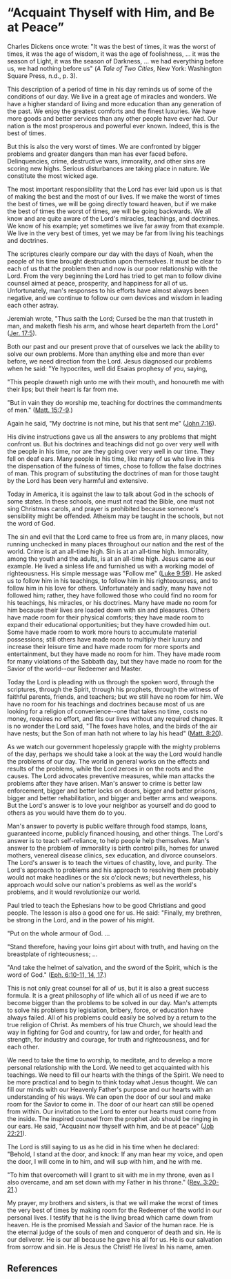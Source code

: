 # “Acquaint Thyself with Him, and Be at Peace”

Charles Dickens once wrote: "It was the best of times, it was the worst of
times, it was the age of wisdom, it was the age of foolishness, ... it was the
season of Light, it was the season of Darkness, ... we had everything before us,
we had nothing before us" (_A Tale of Two Cities,_ New York: Washington Square
Press, n.d., p. 3).

This description of a period of time in his day reminds us of some of the
conditions of our day. We live in a great age of miracles and wonders. We have
a higher standard of living and more education than any generation of the
past. We enjoy the greatest comforts and the finest luxuries. We have more
goods and better services than any other people have ever had. Our nation is
the most prosperous and powerful ever known. Indeed, this is the best of
times.

But this is also the very worst of times. We are confronted by bigger problems
and greater dangers than man has ever faced before. Delinquencies, crime,
destructive wars, immorality, and other sins are scoring new highs. Serious
disturbances are taking place in nature. We constitute the most wicked age.

The most important responsibility that the Lord has ever laid upon us is that
of making the best and the most of our lives. If we make the worst of times
the best of times, we will be going directly toward heaven, but if we make the
best of times the worst of times, we will be going backwards. We all know and
are quite aware of the Lord's miracles, teachings, and doctrines. We know of
his example; yet sometimes we live far away from that example. We live in the
very best of times, yet we may be far from living his teachings and doctrines.

The scriptures clearly compare our day with the days of Noah, when the people
of his time brought destruction upon themselves. It must be clear to each of
us that the problem then and now is our poor relationship with the Lord. From
the very beginning the Lord has tried to get man to follow divine counsel
aimed at peace, prosperity, and happiness for all of us. Unfortunately, man's
responses to his efforts have almost always been negative, and we continue to
follow our own devices and wisdom in leading each other astray.

Jeremiah wrote, "Thus saith the Lord; Cursed be the man that trusteth in man,
and maketh flesh his arm, and whose heart departeth from the Lord" ([Jer.
17:5](/scriptures/ot/jer/17.5?lang=eng#4)).

Both our past and our present prove that of ourselves we lack the ability to
solve our own problems. More than anything else and more than ever before, we
need direction from the Lord. Jesus diagnosed our problems when he said: "Ye
hypocrites, well did Esaias prophesy of you, saying,

"This people draweth nigh unto me with their mouth, and honoureth me with
their lips; but their heart is far from me.

"But in vain they do worship me, teaching for doctrines the commandments of
men." ([Matt. 15:7-9](/scriptures/nt/matt/15.7-9?lang=eng#6).)

Again he said, "My doctrine is not mine, but his that sent me" ([John
7:16](/scriptures/nt/john/7.16?lang=eng#15)).

His divine instructions gave us all the answers to any problems that might
confront us. But his doctrines and teachings did not go over very well with
the people in his time, nor are they going over very well in our time. They
fell on deaf ears. Many people in his time, like many of us who live in this
the dispensation of the fulness of times, chose to follow the false doctrines
of man. This program of substituting the doctrines of man for those taught by
the Lord has been very harmful and extensive.

Today in America, it is against the law to talk about God in the schools of
some states. In these schools, one must not read the Bible, one must not sing
Christmas carols, and prayer is prohibited because someone's sensibility might
be offended. Atheism may be taught in the schools, but not the word of God.

The sin and evil that the Lord came to free us from are, in many places, now
running unchecked in many places throughout our nation and the rest of the
world. Crime is at an all-time high. Sin is at an all-time high. Immorality,
among the youth and the adults, is at an all-time high. Jesus came as our
example. He lived a sinless life and furnished us with a working model of
righteousness. His simple message was "Follow me" ([Luke
9:59](/scriptures/nt/luke/9.59?lang=eng#58)). He asked us to follow him in his
teachings, to follow him in his righteousness, and to follow him in his love
for others. Unfortunately and sadly, many have not followed him; rather, they
have followed those who could find no room for his teachings, his miracles, or
his doctrines. Many have made no room for him because their lives are loaded
down with sin and pleasures. Others have made room for their physical
comforts; they have made room to expand their educational opportunities; but
they have crowded him out. Some have made room to work more hours to
accumulate material possessions; still others have made room to multiply their
luxury and increase their leisure time and have made room for more sports and
entertainment, but they have made no room for him. They have made room for
many violations of the Sabbath day, but they have made no room for the Savior
of the world--our Redeemer and Master.

Today the Lord is pleading with us through the spoken word, through the
scriptures, through the Spirit, through his prophets, through the witness of
faithful parents, friends, and teachers; but we still have no room for him. We
have no room for his teachings and doctrines because most of us are looking
for a religion of convenience--one that takes no time, costs no money,
requires no effort, and fits our lives without any required changes. It is no
wonder the Lord said, "The foxes have holes, and the birds of the air have
nests; but the Son of man hath not where to lay his head" ([Matt.
8:20](/scriptures/nt/matt/8.20?lang=eng#19)).

As we watch our government hopelessly grapple with the mighty problems of the
day, perhaps we should take a look at the way the Lord would handle the
problems of our day. The world in general works on the effects and results of
the problems, while the Lord zeroes in on the roots and the causes. The Lord
advocates preventive measures, while man attacks the problems after they have
arisen. Man's answer to crime is better law enforcement, bigger and better
locks on doors, bigger and better prisons, bigger and better rehabilitation,
and bigger and better arms and weapons. But the Lord's answer is to love your
neighbor as yourself and do good to others as you would have them do to you.

Man's answer to poverty is public welfare through food stamps, loans,
guaranteed income, publicly financed housing, and other things. The Lord's
answer is to teach self-reliance, to help people help themselves. Man's answer
to the problem of immorality is birth control pills, homes for unwed mothers,
venereal disease clinics, sex education, and divorce counselors. The Lord's
answer is to teach the virtues of chastity, love, and purity. The Lord's
approach to problems and his approach to resolving them probably would not
make headlines or the six o'clock news; but nevertheless, his approach would
solve our nation's problems as well as the world's problems, and it would
revolutionize our world.

Paul tried to teach the Ephesians how to be good Christians and good people.
The lesson is also a good one for us. He said: "Finally, my brethren, be
strong in the Lord, and in the power of his might.

"Put on the whole armour of God. ...

"Stand therefore, having your loins girt about with truth, and having on the
breastplate of righteousness; ...

"And take the helmet of salvation, and the sword of the Spirit, which is the
word of God." ([Eph. 6:10-11, 14,
17](/scriptures/nt/eph/6.10-11,14,17?lang=eng#9).)

This is not only great counsel for all of us, but it is also a great success
formula. It is a great philosophy of life which all of us need if we are to
become bigger than the problems to be solved in our day. Man's attempts to
solve his problems by legislation, bribery, force, or education have always
failed. All of his problems could easily be solved by a return to the true
religion of Christ. As members of his true Church, we should lead the way in
fighting for God and country, for law and order, for health and strength, for
industry and courage, for truth and righteousness, and for each other.

We need to take the time to worship, to meditate, and to develop a more
personal relationship with the Lord. We need to get acquainted with his
teachings. We need to fill our hearts with the things of the Spirit. We need
to be more practical and to begin to think today what Jesus thought. We can
fill our minds with our Heavenly Father's purpose and our hearts with an
understanding of his ways. We can open the door of our soul and make room for
the Savior to come in. The door of our heart can still be opened from within.
Our invitation to the Lord to enter our hearts must come from the inside. The
inspired counsel from the prophet Job should be ringing in our ears. He said,
"Acquaint now thyself with him, and be at peace" ([Job
22:21](/scriptures/ot/job/22.21?lang=eng#20)).

The Lord is still saying to us as he did in his time when he declared:
"Behold, I stand at the door, and knock: If any man hear my voice, and open
the door, I will come in to him, and will sup with him, and he with me.

"To him that overcometh will I grant to sit with me in my throne, even as I
also overcame, and am set down with my Father in his throne." ([Rev.
3:20-21](/scriptures/nt/rev/3.20-21?lang=eng#19).)

My prayer, my brothers and sisters, is that we will make the worst of times
the very best of times by making room for the Redeemer of the world in our
personal lives. I testify that he is the living bread which came down from
heaven. He is the promised Messiah and Savior of the human race. He is the
eternal judge of the souls of men and conqueror of death and sin. He is our
deliverer. He is our all because he gave his all for us. He is our salvation
from sorrow and sin. He is Jesus the Christ! He lives! In his name, amen.

## References

